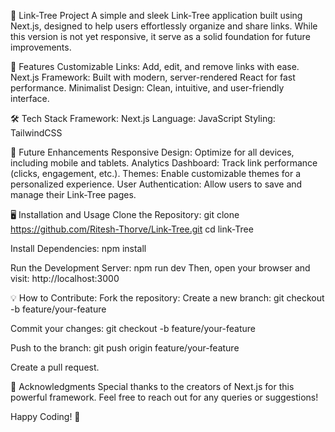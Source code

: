  🌳 Link-Tree Project
A simple and sleek Link-Tree application built using Next.js, designed to help users effortlessly organize and share links. While this version is not yet responsive, it serve as a solid foundation for future improvements.

🚀 Features
Customizable Links: Add, edit, and remove links with ease.
Next.js Framework: Built with modern, server-rendered React for fast performance.
Minimalist Design: Clean, intuitive, and user-friendly interface.

🛠️ Tech Stack
Framework: Next.js
Language: JavaScript
Styling: TailwindCSS

🎯 Future Enhancements
Responsive Design: Optimize for all devices, including mobile and tablets.
Analytics Dashboard: Track link performance (clicks, engagement, etc.).
Themes: Enable customizable themes for a personalized experience.
User Authentication: Allow users to save and manage their Link-Tree pages.

🖥️ Installation and Usage
Clone the Repository:
git clone https://github.com/Ritesh-Thorve/Link-Tree.git
cd link-Tree

Install Dependencies:
npm install

Run the Development Server:
npm run dev
Then, open your browser and visit: http://localhost:3000

💡 How to Contribute:
Fork the repository:
Create a new branch:
git checkout -b feature/your-feature

Commit your changes:
git checkout -b feature/your-feature

Push to the branch:
git push origin feature/your-feature

Create a pull request.

🙌 Acknowledgments
Special thanks to the creators of Next.js for this powerful framework.
Feel free to reach out for any queries or suggestions!

Happy Coding! 🚀

